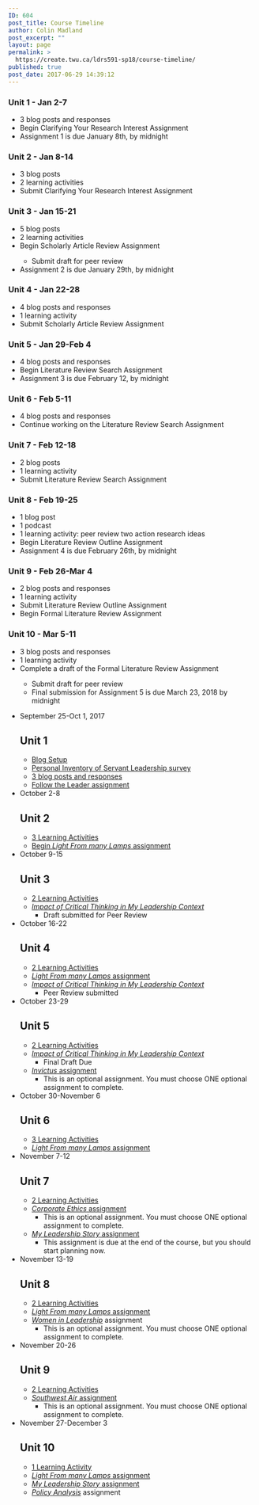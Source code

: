 ```yaml
---
ID: 604
post_title: Course Timeline
author: Colin Madland
post_excerpt: ""
layout: page
permalink: >
  https://create.twu.ca/ldrs591-sp18/course-timeline/
published: true
post_date: 2017-06-29 14:39:12
---
```

<h3><span>U</span>nit 1 - Jan 2-7</h3>

<div class="ListItem-Content">
<ul>
    <li><span>3 blog posts and responses</span></li>
    <li>Begin Clarifying Your Research Interest Assignment</li>
    <li>Assignment 1 is due January 8th, by midnight</li>
</ul>
</div>

<div class="ListItem-Content">
<h3>Unit 2 - Jan 8-14</h3>
</div>

<div class="ListItem-Content">
<ul>
    <li><span>3 blog posts</span></li>
    <li><span>2 learning activities</span></li>
    <li>Submit Clarifying Your Research Interest Assignment</li>
</ul>
</div>

<div class="DocumentEditor-HeadingNode">
<h3><span>Unit 3 - Jan 15-21</span></h3>
</div>

<ul>
    <li class="ListItemNode">
<div class="ListItem-Content">
<div><span>5 blog posts</span></div>
</div></li>
    <li class="ListItemNode">
<div class="ListItem-Content">
<div><span>2 learning activities</span></div>
</div></li>
    <li class="ListItemNode">
<div class="ListItem-Content">
<div><span>Begin Scholarly Article Review Assignment</span></div>
<ul>
    <li class="ListItemNode">
<div class="ListItem-Content">
<div><span>Submit draft for peer review</span></div>
</div></li>
</ul>
</div></li>
    <li class="ListItemNode">
<div class="ListItem-Content">
<div><span>Assignment 2 is due January 29th, by midnight</span></div>
</div></li>
</ul>

<div class="DocumentEditor-HeadingNode">
<h3><span>Unit 4 - Jan 22-28</span></h3>
</div>

<ul>
    <li class="ListItemNode">
<div class="ListItem-Content">
<div><span>4 blog posts and responses</span></div>
</div></li>
    <li class="ListItemNode">
<div class="ListItem-Content">
<div><span>1 learning activity</span></div>
</div></li>
    <li class="ListItemNode">
<div class="ListItem-Content">
<div><span>Submit Scholarly Article Review Assignment</span></div>
</div></li>
</ul>

<div class="DocumentEditor-HeadingNode">
<h3><span>Unit 5 - Jan 29-Feb 4</span></h3>
</div>

<ul>
    <li class="ListItemNode">
<div class="ListItem-Content">
<div><span>4 blog posts and responses</span></div>
</div></li>
    <li class="ListItemNode">
<div class="ListItem-Content">
<div><span>Begin Literature Review Search Assignment</span></div>
</div></li>
    <li class="ListItemNode">
<div class="ListItem-Content">
<div><span>Assignment 3 is due February 12, by midnight</span></div>
</div></li>
</ul>

<div class="DocumentEditor-HeadingNode">
<h3><span>Unit 6 - Feb 5-11</span></h3>
</div>

<ul>
    <li class="ListItemNode">
<div class="ListItem-Content">
<div><span>4 blog posts and responses</span></div>
</div></li>
    <li class="ListItemNode">
<div class="ListItem-Content">
<div><span>Continue working on the Literature Review Search Assignment</span></div>
</div></li>
</ul>

<div class="DocumentEditor-HeadingNode">
<h3><span>Unit 7 - Feb 12-18</span></h3>
</div>

<ul>
    <li class="ListItemNode">
<div class="ListItem-Content">
<div><span>2 blog posts</span></div>
</div></li>
    <li class="ListItemNode">
<div class="ListItem-Content">
<div><span>1 learning activity</span></div>
</div></li>
    <li class="ListItemNode">
<div class="ListItem-Content">
<div><span>Submit Literature Review Search Assignment</span></div>
</div></li>
</ul>

<div class="DocumentEditor-HeadingNode">
<h3><span>Unit 8 - Feb 19-25</span></h3>
</div>

<ul>
    <li class="ListItemNode">
<div class="ListItem-Content">
<div><span>1 blog post</span></div>
</div></li>
    <li class="ListItemNode">
<div class="ListItem-Content">
<div><span>1 podcast</span></div>
</div></li>
    <li class="ListItemNode">
<div class="ListItem-Content">
<div><span>1 learning activity: peer review two action research ideas</span></div>
</div></li>
    <li class="ListItemNode">
<div class="ListItem-Content">
<div><span>Begin Literature Review Outline Assignment</span></div>
</div></li>
    <li class="ListItemNode">
<div class="ListItem-Content">
<div><span>Assignment 4 is due February 26th, by midnight</span></div>
</div></li>
</ul>

<div class="DocumentEditor-HeadingNode">
<h3><span>Unit 9 - Feb 26-Mar 4</span></h3>
</div>

<ul>
    <li class="ListItemNode">
<div class="ListItem-Content">
<div><span>2 blog posts and responses</span></div>
</div></li>
    <li class="ListItemNode">
<div class="ListItem-Content">
<div><span>1 learning activity</span></div>
</div></li>
    <li class="ListItemNode">
<div class="ListItem-Content">
<div><span>Submit Literature Review Outline Assignment</span></div>
</div></li>
    <li class="ListItemNode">
<div class="ListItem-Content">
<div><span>Begin Formal Literature Review Assignment</span></div>
</div></li>
</ul>

<div class="DocumentEditor-HeadingNode">
<h3><span>Unit 10 - Mar 5-11</span></h3>
</div>

<ul>
    <li class="ListItemNode">
<div class="ListItem-Content">
<div><span>3 blog posts and responses</span></div>
</div></li>
    <li class="ListItemNode">
<div class="ListItem-Content">
<div><span>1 learning activity</span></div>
</div></li>
    <li class="ListItemNode">
<div class="ListItem-Content">
<div><span>Complete a draft of the Formal Literature Review Assignment</span></div>
<ul>
    <li class="ListItemNode">
<div class="ListItem-Content">
<div><span>Submit draft for peer review</span></div>
</div></li>
    <li class="ListItemNode">
<div class="ListItem-Content">
<div><span>Final submission for Assignment 5 is due March 23, 2018 by midnight</span></div>
</div></li>
</ul>
</div></li>
</ul><!--themify_builder_static--><ul> <li id="timeline-0">
 September 25-Oct 1, 2017 
 
 <h2>Unit 1</h2> <ul><li><a href="https://create.twu.ca/orientation/wordpress-set-up/" target="_blank" rel="noopener">Blog Setup</a></li><li><a href="https://create.twu.ca/ldrs591-sp18/personal-inventory-of-servant-leadership-survey/" target="_blank" rel="noopener">Personal Inventory of Servant Leadership survey</a></li><li><a href="https://create.twu.ca/ldrs591-sp18/unit-1/unit-1-learning-activities/" target="_blank" rel="noopener">3 blog posts and responses</a></li><li><a href="https://wp.me/P8MZbQ-U" target="_blank" rel="noopener">Follow the Leader assignment</a></li></ul> 
 </li>
 <li id="timeline-1">
 October 2-8 
 
 <h2>Unit 2</h2> <ul><li><a href="https://create.twu.ca/ldrs591-sp18/unit-2-themes-theories-and-concepts/unit-2-learning-activities/" target="_blank" rel="noopener">3 Learning Activities</a></li><li><a href="https://wp.me/P8MZbQ-4Z" target="_blank" rel="noopener">Begin <em>Light From many Lamps</em> assignment</a></li></ul> 
 </li>
 <li id="timeline-2">
 October 9-15 
 
 <h2>Unit 3</h2> <ul><li><a href="https://create.twu.ca/ldrs591-sp18/unit-3/unit-3-learning-activities/" target="_blank" rel="noopener">2 Learning Activities</a></li><li><a href="https://create.twu.ca/ldrs591-sp18/critical-thinking/" target="_blank" rel="noopener"><em>Impact of Critical Thinking in My Leadership Context</em></a><ul><li>Draft submitted for Peer Review</li></ul></li></ul> 
 </li>
 <li id="timeline-3">
 October 16-22 
 
 <h2>Unit 4</h2> <ul><li><a href="https://create.twu.ca/ldrs591-sp18/unit-4/unit-4-learning-activities/" target="_blank" rel="noopener">2 Learning Activities</a></li><li><a href="https://wp.me/P8MZbQ-4Z" target="_blank" rel="noopener"><em>Light From many Lamps</em> assignment</a></li><li><a href="https://create.twu.ca/ldrs591-sp18/critical-thinking/" target="_blank" rel="noopener"><em>Impact of Critical Thinking in My Leadership Context</em></a> <ul><li>Peer Review submitted</li></ul></li></ul> 
 </li>
 <li id="timeline-4">
 October 23-29 
 
 <h2>Unit 5</h2> <ul><li><a href="https://create.twu.ca/ldrs591-sp18/unit-5/unit-5-learning-activity/" target="_blank" rel="noopener">2 Learning Activities</a></li><li><a href="https://create.twu.ca/ldrs591-sp18/critical-thinking/" target="_blank" rel="noopener"><em>Impact of Critical Thinking in My Leadership Context</em></a> <ul><li>Final Draft Due</li></ul></li><li><a href="https://wp.me/P8MZbQ-31" target="_blank" rel="noopener"><em>Invictus</em> assignment</a><ul><li>This is an optional assignment. You must choose ONE optional assignment to complete.</li></ul></li></ul> 
 </li>
 <li id="timeline-5">
 October 30-November 6 
 
 <h2>Unit 6</h2> <ul><li><a href="https://create.twu.ca/ldrs591-sp18/unit-6/unit-6-learning-activities/" target="_blank" rel="noopener">3 Learning Activities</a></li><li><a href="https://wp.me/P8MZbQ-4Z" target="_blank" rel="noopener"><em>Light From many Lamps</em> assignment</a></li></ul> 
 </li>
 <li id="timeline-6">
 November 7-12 
 
 <h2>Unit 7</h2> <ul><li><a href="https://create.twu.ca/ldrs591-sp18/unit-7-2/unit-7-learning-activities/" target="_blank" rel="noopener">2 Learning Activities</a></li><li><a href="https://create.twu.ca/ldrs591-sp18/corporate-ethics/" target="_blank" rel="noopener"><em>Corporate Ethics</em> assignment</a><ul><li>This is an optional assignment. You must choose ONE optional assignment to complete.</li></ul></li><li><a href="https://wp.me/P8MZbQ-4S" target="_blank" rel="noopener"><em>My Leadership Story</em> assignment</a><ul><li>This assignment is due at the end of the course, but you should start planning now.</li></ul></li></ul> 
 </li>
 <li id="timeline-7">
 November 13-19 
 
 <h2>Unit 8</h2> <ul><li><a href="https://create.twu.ca/ldrs591-sp18/unit-8/unit-8-learning-activities/" target="_blank" rel="noopener">2 Learning Activities</a></li><li><a href="https://wp.me/P8MZbQ-4Z" target="_blank" rel="noopener"><em>Light From many Lamps</em> assignment</a></li><li><a href="https://create.twu.ca/ldrs591-sp18/women-in-leadership/" target="_blank" rel="noopener"><em>Women in Leadership</em></a> assignment<ul><li>This is an optional assignment. You must choose ONE optional assignment to complete.</li></ul></li></ul> 
 </li>
 <li id="timeline-8">
 November 20-26 
 
 <h2>Unit 9</h2> <ul><li><a href="https://create.twu.ca/ldrs591-sp18/unit-9/unit-9-learning-activities/" target="_blank" rel="noopener">2 Learning Activities</a></li><li><a href="https://wp.me/P8MZbQ-5a" target="_blank" rel="noopener"><em>Southwest Air</em> assignment</a><ul><li>This is an optional assignment. You must choose ONE optional assignment to complete.</li></ul></li></ul> 
 </li>
 <li id="timeline-9">
 November 27-December 3 
 
 <h2>Unit 10</h2> <ul><li><a href="https://create.twu.ca/ldrs591-sp18/unit-10/unit-10-learning-activities/" target="_blank" rel="noopener">1 Learning Activity</a></li><li><a href="https://wp.me/P8MZbQ-4Z" target="_blank" rel="noopener"><em>Light From many Lamps</em> assignment</a></li><li><a href="https://wp.me/P8MZbQ-4S" target="_blank" rel="noopener"><em>My Leadership Story</em> assignment</a></li><li><a href="https://create.twu.ca/ldrs591-sp18/policy-analysis/"><em>Policy Analysis</em></a> assignment</li></ul> 
 </li>
 </ul><!--/themify_builder_static-->